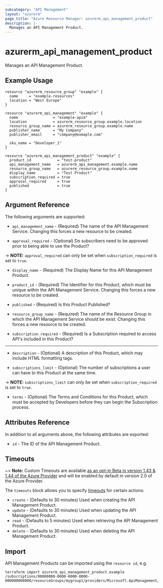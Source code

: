 ```yaml
---
subcategory: "API Management"
layout: "azurerm"
page_title: "Azure Resource Manager: azurerm_api_management_product"
description: |-
  Manages an API Management Product.
---
```


# azurerm_api_management_product

Manages an API Management Product.

## Example Usage

```hcl
resource "azurerm_resource_group" "example" {
  name     = "example-resources"
  location = "West Europe"
}

resource "azurerm_api_management" "example" {
  name                = "example-apim"
  location            = azurerm_resource_group.example.location
  resource_group_name = azurerm_resource_group.example.name
  publisher_name      = "My Company"
  publisher_email     = "company@exmaple.com"

  sku_name = "Developer_1"
}

resource "azurerm_api_management_product" "example" {
  product_id            = "test-product"
  api_management_name   = azurerm_api_management.example.name
  resource_group_name   = azurerm_resource_group.example.name
  display_name          = "Test Product"
  subscription_required = true
  approval_required     = true
  published             = true
}
```

## Argument Reference

The following arguments are supported:

* `api_management_name` - (Required) The name of the API Management Service. Changing this forces a new resource to be created.

* `approval_required` - (Optional) Do subscribers need to be approved prior to being able to use the Product?

-> **NOTE:** `approval_required` can only be set when `subscription_required` is set to `true`.

* `display_name` - (Required) The Display Name for this API Management Product.

* `product_id` - (Required) The Identifier for this Product, which must be unique within the API Management Service. Changing this forces a new resource to be created.

* `published` - (Required) Is this Product Published?

* `resource_group_name` - (Required) The name of the Resource Group in which the API Management Service should be exist. Changing this forces a new resource to be created.

* `subscription_required` - (Required) Is a Subscription required to access API's included in this Product?

---

* `description` - (Optional) A description of this Product, which may include HTML formatting tags.

* `subscriptions_limit` - (Optional) The number of subscriptions a user can have to this Product at the same time.

-> **NOTE:** `subscriptions_limit` can only be set when `subscription_required` is set to `true`.

* `terms` - (Optional) The Terms and Conditions for this Product, which must be accepted by Developers before they can begin the Subscription process.

## Attributes Reference

In addition to all arguments above, the following attributes are exported:

* `id` - The ID of the API Management Product.

## Timeouts

~> **Note:** Custom Timeouts are available [as an opt-in Beta in version 1.43 & 1.44 of the Azure Provider](/docs/providers/azurerm/guides/2.0-beta.html) and will be enabled by default in version 2.0 of the Azure Provider.

The `timeouts` block allows you to specify [timeouts](https://www.terraform.io/docs/configuration/resources.html#timeouts) for certain actions:

* `create` - (Defaults to 30 minutes) Used when creating the API Management Product.
* `update` - (Defaults to 30 minutes) Used when updating the API Management Product.
* `read` - (Defaults to 5 minutes) Used when retrieving the API Management Product.
* `delete` - (Defaults to 30 minutes) Used when deleting the API Management Product.

## Import

API Management Products can be imported using the `resource id`, e.g.

```shell
terraform import azurerm_api_management_product.example /subscriptions/00000000-0000-0000-0000-000000000000/resourceGroups/mygroup1/providers/Microsoft.ApiManagement/service/instance1/products/myproduct
```
